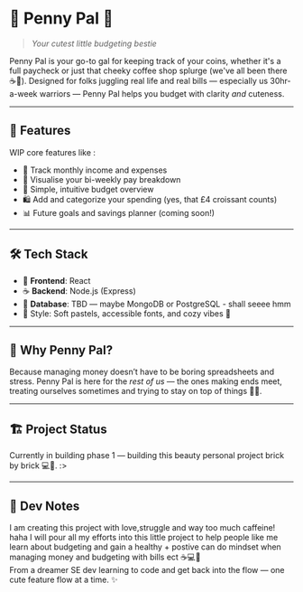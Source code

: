 # 💖 Penny Pal 💸  
> *Your cutest little budgeting bestie*

Penny Pal is your go-to gal for keeping track of your coins, whether it's a full paycheck or just that cheeky coffee shop splurge (we've all been there ☕💅). Designed for folks juggling real life and real bills — especially us 30hr-a-week warriors — Penny Pal helps you budget with clarity *and* cuteness.

---

## 🌈 Features
WIP core features like : 
- 🧁 Track monthly income and expenses  
- 📆 Visualise your bi-weekly pay breakdown  
- 🧮 Simple, intuitive budget overview  
- 🛍️ Add and categorize your spending (yes, that £4 croissant counts)  
- 📊 Future goals and savings planner (coming soon!)

---

## 🛠 Tech Stack
- 💅 **Frontend**: React  
- ☕ **Backend**: Node.js (Express)  
- 🧠 **Database**: TBD — maybe MongoDB or PostgreSQL  - shall seeee hmm 
- 🎨 Style: Soft pastels, accessible fonts, and cozy vibes 🌷  

---

## 💖 Why Penny Pal?
Because managing money doesn’t have to be boring spreadsheets and stress. Penny Pal is here for the *rest of us* — the ones making ends meet, treating ourselves sometimes and trying to stay on top of things 💼✨.

---

## 🏗️ Project Status
Currently in building phase 1 — building this beauty personal project  brick by brick 💻🧱. :>

---

## 📒 Dev Notes
I am creating this project with love,struggle and way too much caffeine! haha  I will pour all my efforts into this little project to help people like me learn about budgeting and gain a healthy + postive can do mindset when managing money and budgeting with bills ect ☕💻💖  
From a dreamer SE dev  learning to code and get back into the flow  — one cute feature flow  at a time. ✨



